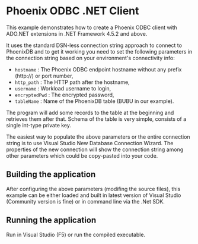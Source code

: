 ﻿# Phoenix ODBC .NET Client

This example demonstrates how to create a Phoenix ODBC client with ADO.NET extensions in .NET
Framework 4.5.2 and above.

It uses the standard DSN-less connection string approach to connect to PhoenixDB and to get it 
working you need to set the following parameters in the connection string based on your 
environment's connectivity info:

- `hostname` : The Phoenix ODBC endpoint hostname without any prefix (http://) or port number,
- `http_path` : The HTTP path after the hostname,
- `username` : Workload username to login,
- `encryptedPwd` : The encrypted password,
- `tableName` : Name of the PhoenixDB table (BUBU in our example).

The program will add some records to the table at the beginning and retrieves them after that.
Schema of the table is very simple, consists of a single int-type private key.

The easiest way to populate the above parameters or the entire connection string is to use Visual Studio
New Database Connection Wizard. The properties of the new connection will show the connection
string among other parameters which could be copy-pasted into your code.

## Building the application

After configuring the above parameters (modifing the source files), this example can be either 
loaded and built in latest version of Visual Studio (Community version is fine) or in command 
line via the .Net SDK.

## Running the application

Run in Visual Studio (F5) or run the compiled executable.
